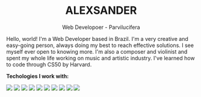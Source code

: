 <h1 align="center">
	<strong>
		ALEXSANDER
	</strong>
</h1>
<p align="center">Web Developoer - Parvilucifera</p>


Hello, world! I'm a Web Developer based in Brazil. I'm a very creative and easy-going person, always doing my best to reach effective solutions. I see myself ever open to knowing more. I'm also a composer and violinist and spent my whole life working on music and artistic industry. I've learned how to code through CS50 by Harvard.
<p><strong>Techologies I work with:</strong></p>
<p>
<img src="https://img.icons8.com/color/48/000000/html-5--v1.png"/>
<img src="https://img.icons8.com/color/48/000000/css3.png"/>
<img src="https://img.icons8.com/color/48/000000/python--v1.png"/>
<img src="https://img.icons8.com/color/48/000000/javascript--v1.png"/>
<img src="https://img.icons8.com/external-flat-juicy-fish/46/000000/external-sql-coding-and-development-flat-flat-juicy-fish.png"/>
<img src="https://img.icons8.com/plasticine/48/000000/react.png"/>
<img src="https://img.icons8.com/color/48/000000/django.png"/>
<img src="https://img.icons8.com/fluency/48/000000/flask.png"/>
<img src="https://img.icons8.com/color/48/000000/chakra-ui.png"/>
<img src="https://img.icons8.com/color/48/000000/bootstrap.png"/>
</p>
